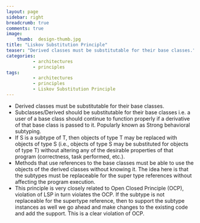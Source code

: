 ```yaml
---
layout: page
sidebar: right
breadcrumb: true
comments: true
image:
    thumb:  design-thumb.jpg
title: "Liskov Substitution Principle"
teaser: "Derived classes must be substitutable for their base classes."
categories:
          - architectures
          - principles
tags:
          - architectures
          - principles
          - Liskov Substitution Principle
---
```

- Derived classes must be substitutable for their base classes.
- Subclasses/Derived should be substitutable for their base classes i.e. a user of a base class should continue to function properly if a derivative of that base class is passed to it. Popularly known as Strong behavioral subtyping.
- If S is a subtype of T, then objects of type T may be replaced with objects of type S (i.e., objects of type S may be substituted for objects of type T) without altering any of the desirable properties of that program (correctness, task performed, etc.).
- Methods that use references to the base classes must be able to use the objects of the derived classes without knowing it. The idea here is that the subtypes must be replaceable for the super type references without affecting the program execution.
- This principle is very closely related to Open Closed Principle (OCP), violation of LSP in turn violates the OCP. If the subtype is not replaceable for the supertype reference, then to support the subtype instances as well we go ahead and make changes to the existing code and add the support. This is a clear violation of OCP.
